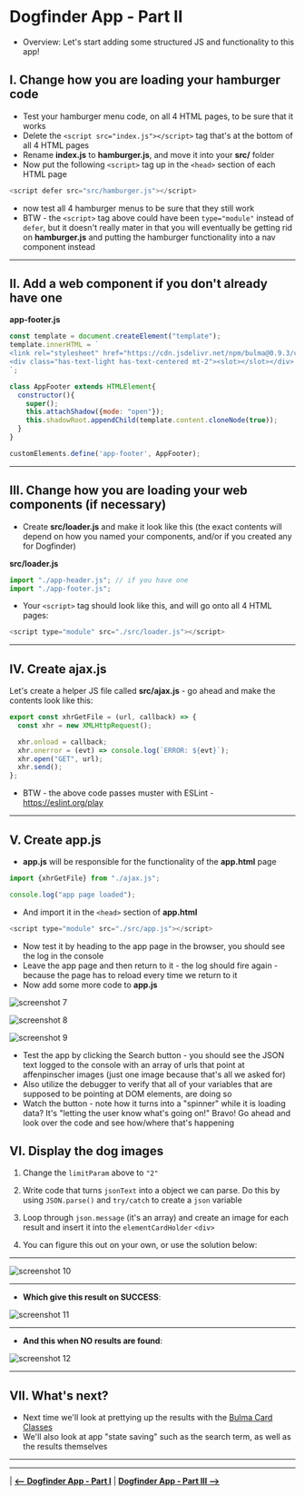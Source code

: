 # Dogfinder App - Part II

- Overview: Let's start adding some structured JS and functionality to this app!


## I. Change how you are loading your hamburger code
- Test your hamburger menu code, on all 4 HTML pages, to be sure that it works
- Delete the `<script src="index.js"></script>` tag that's at the bottom of all 4 HTML pages
- Rename **index.js** to **hamburger.js**, and move it into your **src/** folder
- Now put the following `<script>` tag up in the `<head>` section of each HTML page

```js
<script defer src="src/hamburger.js"></script>
``` 

- now test all 4 hamburger menus to be sure that they still work
- BTW - the `<script>` tag above could have been `type="module"` instead of `defer`, but it doesn't really mater in that you will eventually be getting rid on **hamburger.js** and putting the hamburger functionality into a nav component instead

<hr>

## II. Add a web component if you don't already have one


**app-footer.js**
```js
const template = document.createElement("template");
template.innerHTML = `
<link rel="stylesheet" href="https://cdn.jsdelivr.net/npm/bulma@0.9.3/css/bulma.min.css">
<div class="has-text-light has-text-centered mt-2"><slot></slot></div>
`;

class AppFooter extends HTMLElement{
  constructor(){
    super();
    this.attachShadow({mode: "open"});
    this.shadowRoot.appendChild(template.content.cloneNode(true));
  }
} 

customElements.define('app-footer', AppFooter);
````

<hr>

## III. Change how you are loading your web components (if necessary)

- Create **src/loader.js** and make it look like this (the exact contents will depend on how you named your components, and/or if you created any for Dogfinder)


**src/loader.js**
```js
import "./app-header.js"; // if you have one
import "./app-footer.js";
```

- Your `<script>` tag should look like this, and will go onto all 4 HTML pages:

```js
<script type="module" src="./src/loader.js"></script>
```

<hr>

## IV. Create **ajax.js**

Let's create a helper JS file called **src/ajax.js** - go ahead and make the contents look like this:

```js
export const xhrGetFile = (url, callback) => {
  const xhr = new XMLHttpRequest();

  xhr.onload = callback;
  xhr.onerror = (evt) => console.log(`ERROR: ${evt}`);
  xhr.open("GET", url);
  xhr.send();
};
```

- BTW - the above code passes muster with ESLint - https://eslint.org/play

<hr>

## V. Create **app.js**

- **app.js** will be responsible for the functionality of the **app.html** page


```js
import {xhrGetFile} from "./ajax.js";

console.log("app page loaded");
```


- And import it in the `<head>` section of **app.html**

```js
<script type="module" src="./src/app.js"></script>
```

- Now test it by heading to the app page in the browser, you should see the log in the console
- Leave the app page and then return to it - the log should fire again - because the page has to reload every time we return to it
- Now add some more code to **app.js**

![screenshot 7](_images/_df-images/dogfinder-7.png)

![screenshot 8](_images/_df-images/dogfinder-8.png)

![screenshot 9](_images/_df-images/dogfinder-9.png)


- Test the app by clicking the Search button - you should see the JSON text logged to the console with an array of urls that point at affenpinscher images (just one image because that's all we asked for)
- Also utilize the debugger to verify that all of your variables that are supposed to be pointing at DOM elements, are doing so
- Watch the button - note how it turns into a "spinner" while it is loading data? It's "letting the user know what's going on!" Bravo! Go ahead and look over the code and see how/where that's happening

## VI. Display the dog images

1) Change the `limitParam` above to `"2"`

2) Write code that turns `jsonText` into a object we can parse. Do this by using `JSON.parse()` and `try/catch` to create a `json` variable

3) Loop through `json.message` (it's an array) and create an image for each result and insert it into the `elementCardHolder` `<div>`

4) You can figure this out on your own, or use the solution below:

<hr>

![screenshot 10](_images/_df-images/dogfinder-10.png)

<hr>

- **Which give this result on SUCCESS**:

![screenshot 11](_images/_df-images/dogfinder-11.png)

<hr>

- **And this when NO results are found**:

![screenshot 12](_images/_df-images/dogfinder-12.png)

<hr>

## VII. What's next?

- Next time we'll look at prettying up the results with the [Bulma Card Classes](https://bulma.io/documentation/components/card/)
- We'll also look at app "state saving" such as the search term, as well as the results themselves



<hr><hr>

| [**<-- Dogfinder App - Part I**](dogfinder-1.md) | [**Dogfinder App - Part III -->**](dogfinder-3.md)



